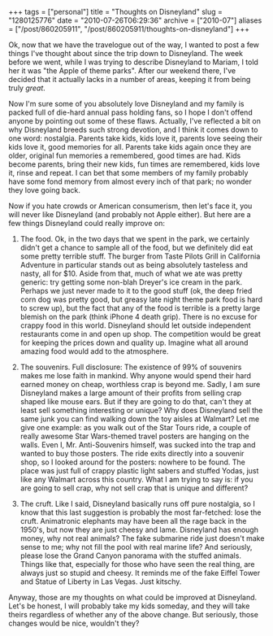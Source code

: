 +++
tags = ["personal"]
title = "Thoughts on Disneyland"
slug = "1280125776"
date = "2010-07-26T06:29:36"
archive = ["2010-07"]
aliases = ["/post/860205911", "/post/860205911/thoughts-on-disneyland"]
+++

Ok, now that we have the travelogue out of the way, I wanted to post a few
things I've thought about since the trip down to Disneyland.  The week
before we went, while I was trying to describe Disneyland to Mariam,
I told her it was "the Apple of theme parks".  After our weekend there,
I've decided that it actually lacks in a number of areas, keeping it from
being truly *great*.

Now I'm sure some of you absolutely love Disneyland and my family is
packed full of die-hard annual pass holding fans, so I hope I don't offend
anyone by pointing out some of these flaws.  Actually, I've reflected
a bit on why Disneyland breeds such strong devotion, and I think it comes
down to one word: nostalgia.  Parents take kids, kids love it, parents
love seeing their kids love it, good memories for all.  Parents take kids
again once they are older, original fun memories a remembered, good times
are had.  Kids become parents, bring their new kids, fun times are
remembered, kids love it, rinse and repeat.  I can bet that some members
of my family probably have some fond memory from almost every inch of that
park; no wonder they love going back.

Now if you hate crowds or American consumerism, then let's face it, you
will never like Disneyland (and probably not Apple either).  But here are
a few things Disneyland could really improve on:

1) The food.  Ok, in the two days that we spent in the park, we certainly
didn't get a chance to sample all of the food, but we definitely did eat
some pretty terrible stuff.  The burger from Taste Pilots Grill in
California Adventure in particular stands out as being absolutely
tasteless and nasty, all for $10.  Aside from that, much of what we ate
was pretty generic: try getting some non-blah Dreyer's ice cream in the
park.  Perhaps we just never made to it to the good stuff (ok, the deep
fried corn dog was pretty good, but greasy late night theme park food is
hard to screw up), but the fact that any of the food is terrible is
a pretty large blemish on the park (think iPhone 4 death grip).  There is
no excuse for crappy food in this world.  Disneyland should let outside
independent restaurants come in and open up shop.  The competition would
be great for keeping the prices down and quality up.  Imagine what all
around amazing food would add to the atmosphere.

2) The souvenirs.  Full disclosure: The existence of 99% of souvenirs
makes me lose faith in mankind.  Why anyone would spend their hard earned
money on cheap, worthless crap is beyond me.  Sadly, I am sure Disneyland
makes a large amount of their profits from selling crap shaped like mouse
ears.  But if they are going to do that, can't they at least sell
something interesting or unique?  Why does Disneyland sell the same junk
you can find walking down the toy aisles at Walmart?  Let me give one
example: as you walk out of the Star Tours ride, a couple of really
awesome Star Wars-themed travel posters are hanging on the walls.  Even I,
Mr. Anti-Souvenirs himself, was sucked into the trap and wanted to buy
those posters.  The ride exits directly into a souvenir shop, so I looked
around for the posters: nowhere to be found.  The place was just full of
crappy plastic light sabers and stuffed Yodas, just like any Walmart
across this country.  What I am trying to say is: if you are going to sell
crap, why not sell crap that is unique and different?

3) The cruft.  Like I said, Disneyland basically runs off pure nostalgia,
so I know that this last suggestion is probably the most far-fetched: lose
the cruft.  Animatronic elephants may have been all the rage back in the
1950's, but now they are just cheesy and lame.  Disneyland has enough
money, why not real animals?  The fake submarine ride just doesn't make
sense to me; why not fill the pool with real marine life?  And seriously,
please lose the Grand Canyon panorama with the stuffed animals.  Things
like that, especially for those who have seen the real thing, are always
just so stupid and cheesy.  It reminds me of the fake Eiffel Tower and
Statue of Liberty in Las Vegas.  Just kitschy.

Anyway, those are my thoughts on what could be improved at Disneyland.
Let's be honest, I will probably take my kids someday, and they will take
theirs regardless of whether any of the above change.  But seriously,
those changes would be nice, wouldn't they?
